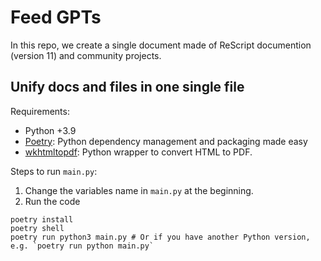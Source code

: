 # Feed GPTs

In this repo, we create a single document made of ReScript documention (version 11) and community projects.

## Unify docs and files in one single file

Requirements:

- Python +3.9
- [Poetry](https://pypi.org/project/poetry/): Python dependency management and packaging made easy
- [wkhtmltopdf](https://github.com/JazzCore/python-pdfkit/wiki/Installing-wkhtmltopdf): Python wrapper to convert HTML to PDF.

Steps to run `main.py`:

1. Change the variables name in `main.py` at the beginning.
2. Run the code

```shell
poetry install
poetry shell
poetry run python3 main.py # Or if you have another Python version, e.g. `poetry run python main.py`
```
